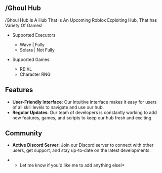 ## /Ghoul Hub

/Ghoul Hub Is A Hub That Is An Upcoming Roblox Exploiting Hub, That has Variety Of Games!

- Supported Executors
  - Wave | Fully
  - Solara | Not Fully

- Supported Games
  - RE:XL
  - Character RNG

## Features

* **User-Friendly Interface**: Our intuitive interface makes it easy for users of all skill levels to navigate and use our hub.
* **Regular Updates**: Our team of developers is constantly working to add new features, games, and scripts to keep our hub fresh and exciting.

## Community

* **Active Discord Server**: Join our Discord server to connect with other users, get support, and stay up-to-date on the latest developments.

* * Let me know if you'd like me to add anything else!*
